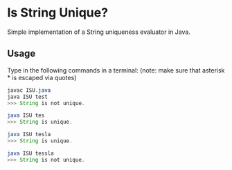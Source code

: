 # Is String Unique?
Simple implementation of a String uniqueness evaluator in Java.

## Usage
Type in the following commands in a terminal:
(note: make sure that asterisk * is escaped via quotes)

```java
javac ISU.java
java ISU test 
>>> String is not unique.

java ISU tes 
>>> String is unique.

java ISU tesla 
>>> String is unique.

java ISU tessla 
>>> String is not unique.

```
